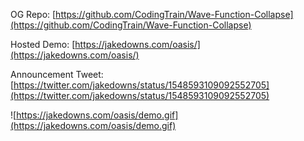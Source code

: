OG Repo: [https://github.com/CodingTrain/Wave-Function-Collapse](https://github.com/CodingTrain/Wave-Function-Collapse)

Hosted Demo: [https://jakedowns.com/oasis/](https://jakedowns.com/oasis/)

Announcement Tweet: [https://twitter.com/jakedowns/status/1548593109092552705](https://twitter.com/jakedowns/status/1548593109092552705)

![https://jakedowns.com/oasis/demo.gif](https://jakedowns.com/oasis/demo.gif)

<!-- # Wave-Function-Collapse

Straight out of quantum mechanics, Wave Function Collapse is an algorithm for procedural generation of images. In this video (recorded over 3 live streams) I attempt the tiled model and explore a variety of solutions to the algorithm in JavaScript with p5.js.

![GIF animation of WFC algorithm](gifs/wfc.gif)

- [Wave Function Collapse video](https://thecodingtrain.com/challenges/171-wave-function-collapse)
- [Wave Function Collapse algorithm source](https://github.com/mxgmn/WaveFunctionCollapse)
- [Wave Function Collapse Processing forum discussion](https://discourse.processing.org/t/wave-collapse-function-algorithm-in-processing/12983)

## Plan

### Completed

- [x] Implementation of Tile Model (see: https://youtu.be/rI_y2GAlQFM)

### Corrections

- [ ] Additional Rules for tiles 4 and 5
- [ ] Explain how Computed Property Names could have been used (see: https://github.com/CodingTrain/Wave-Function-Collapse/issues/35)

### Next Steps and Refactoring

- [ ] Filter out redundant tiles
- [ ] Recursive entropy reduction
- [ ] Shannon entropy

### Future work

- [ ] Overlapping model

## Related work

- [WFC using local storage](https://editor.p5js.org/kfahn/full/iNUF-Lgdf) by @kfahn22. -->
